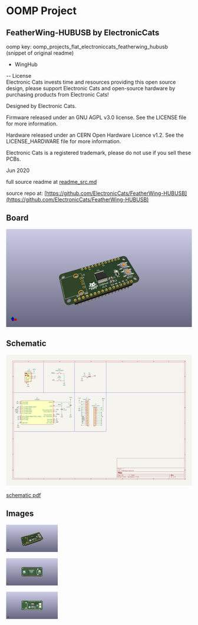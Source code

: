 # OOMP Project  
## FeatherWing-HUBUSB  by ElectronicCats  
  
oomp key: oomp_projects_flat_electroniccats_featherwing_hubusb  
(snippet of original readme)  
  
- WingHub  
  
-- License  
Electronic Cats invests time and resources providing this open source design, please support Electronic Cats and open-source hardware by purchasing products from Electronic Cats!  
  
Designed by Electronic Cats.  
  
Firmware released under an GNU AGPL v3.0 license. See the LICENSE file for more information.  
  
Hardware released under an CERN Open Hardware Licence v1.2. See the LICENSE_HARDWARE file for more information.  
  
Electronic Cats is a registered trademark, please do not use if you sell these PCBs.  
  
Jun 2020  
  
  full source readme at [readme_src.md](readme_src.md)  
  
source repo at: [https://github.com/ElectronicCats/FeatherWing-HUBUSB](https://github.com/ElectronicCats/FeatherWing-HUBUSB)  
## Board  
  
[![working_3d.png](working_3d_600.png)](working_3d.png)  
## Schematic  
  
[![working_schematic.png](working_schematic_600.png)](working_schematic.png)  
  
[schematic pdf](working_schematic.pdf)  
## Images  
  
[![working_3d.png](working_3d_140.png)](working_3d.png)  
  
[![working_3d_back.png](working_3d_back_140.png)](working_3d_back.png)  
  
[![working_3d_front.png](working_3d_front_140.png)](working_3d_front.png)  
